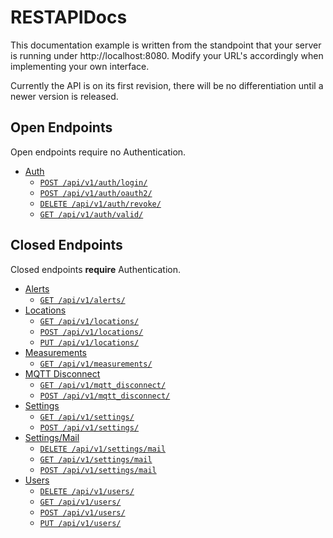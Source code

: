 # RESTAPIDocs

This documentation example is written from the standpoint that your server is running under http://localhost:8080. Modify your URL's accordingly when implementing your own interface.

Currently the API is on its first revision, there will be no differentiation until a newer version is released.

## Open Endpoints

Open endpoints require no Authentication.

- [Auth](v1/auth/)
    - [`POST /api/v1/auth/login/`](v1/auth/login/post.md)
    - [`POST /api/v1/auth/oauth2/`](v1/auth/oauth2/post.md)
    - [`DELETE /api/v1/auth/revoke/`](v1/auth/revoke/delete.md)
    - [`GET /api/v1/auth/valid/`](v1/auth/valid/get.md)

## Closed Endpoints

Closed endpoints **require** Authentication.

- [Alerts](v1/alerts/)
    - [`GET /api/v1/alerts/`](v1/alerts/get.md)
- [Locations](v1/locations/)
    - [`GET /api/v1/locations/`](v1/locations/get.md)
    - [`POST /api/v1/locations/`](v1/locations/post.md)
    - [`PUT /api/v1/locations/`](v1/locations/put.md)
- [Measurements](v1/measurements/)
    - [`GET /api/v1/measurements/`](v1/measurements/get.md)
- [MQTT Disconnect](v1/mqtt_disconnect/)
    - [`GET /api/v1/mqtt_disconnect/`](v1/mqtt_disconnect/get.md)
    - [`POST /api/v1/mqtt_disconnect/`](v1/mqtt_disconnect/post.md)
- [Settings](v1/settings/)
    - [`GET /api/v1/settings/`](v1/settings/get.md)
    - [`POST /api/v1/settings/`](v1/settings/post.md)
- [Settings/Mail](v1/settings/mail/)
    - [`DELETE /api/v1/settings/mail`](v1/settings/mail/delete.md)
    - [`GET /api/v1/settings/mail`](v1/settings/mail/get.md)
    - [`POST /api/v1/settings/mail`](v1/settings/mail/post.md)
- [Users](v1/users/)
    - [`DELETE /api/v1/users/`](v1/users/delete.md)
    - [`GET /api/v1/users/`](v1/users/get.md)
    - [`POST /api/v1/users/`](v1/users/post.md)
    - [`PUT /api/v1/users/`](v1/users/put.md)